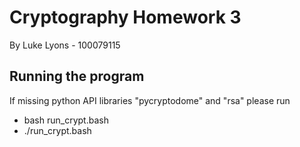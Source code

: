 Cryptography Homework 3
==========
By Luke Lyons - 100079115

Running the program
-------------
If missing python API libraries "pycryptodome" and "rsa" please run
* bash run_crypt.bash
* ./run_crypt.bash
